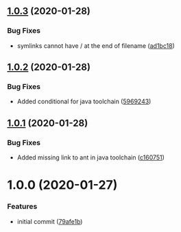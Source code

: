 ## [1.0.3](https://github.com/mongodb-ansible-roles/ansible-role-ant/compare/v1.0.2...v1.0.3) (2020-01-28)


### Bug Fixes

* symlinks cannot have / at the end of filename ([ad1bc18](https://github.com/mongodb-ansible-roles/ansible-role-ant/commit/ad1bc18769a026b44abaf52adf2bf03e5e349d73))

## [1.0.2](https://github.com/mongodb-ansible-roles/ansible-role-ant/compare/v1.0.1...v1.0.2) (2020-01-28)


### Bug Fixes

* Added conditional for java toolchain ([5969243](https://github.com/mongodb-ansible-roles/ansible-role-ant/commit/5969243ba67067ba767c06c3bd19e33569b53cb9))

## [1.0.1](https://github.com/mongodb-ansible-roles/ansible-role-ant/compare/v1.0.0...v1.0.1) (2020-01-28)


### Bug Fixes

* Added missing link to ant in java toolchain ([c160751](https://github.com/mongodb-ansible-roles/ansible-role-ant/commit/c1607511305a6acc78a56a2fde7cac74c15fca06))

# 1.0.0 (2020-01-27)


### Features

* initial commit ([79afe1b](https://github.com/mongodb-ansible-roles/ansible-role-ant/commit/79afe1b207182898e515e62897ec15249272c5e2))

